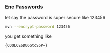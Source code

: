 ### Enc Passwords
let say the password is super secure like 123456
```bash
mvn --encrypt-password 123456
```
you get something like
```bash
{COQLCE6DU6GtcS5P=}
```
